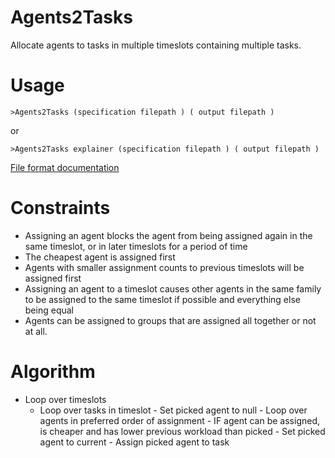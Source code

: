 # Agents2Tasks

Allocate agents to tasks in multiple timeslots containing multiple tasks.

# Usage

`>Agents2Tasks (specification filepath ) ( output filepath )`

or

`>Agents2Tasks explainer (specification filepath ) ( output filepath )`


[File format documentation](https://github.com/JamesBremner/Agents2Tasks/wiki/File-format)

# Constraints

- Assigning an agent blocks the agent from being assigned again in the same timeslot, or in later timeslots for a period of time
- The cheapest agent is assigned first
- Agents with smaller assignment counts to previous timeslots will be assigned first
- Assigning an agent to a timeslot causes other agents in the same family to be assigned to the same timeslot if possible and everything else being equal
- Agents can be assigned to groups that are assigned all together or not at all.


# Algorithm

- Loop over timeslots
   - Loop over tasks in timeslot
            - Set picked agent to null
            - Loop over agents in preferred order of assignment
                 - IF agent can be assigned, is cheaper and has lower previous workload than picked
                     - Set picked agent to current
           - Assign picked agent to task





